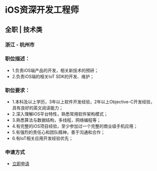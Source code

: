 
# iOS资深开发工程师
## 全职  |  技术类
### 浙江 - 杭州市

### 职位描述：
- 1.负责iOS端产品的开发，相关新技术的预研；
- 2.负责iOS端的相关IoT SDK的开发、维护；

### 职位要求：
- 1.本科及以上学历，3年以上软件开发经验，2年以上Objective-C开发经验，具有良好的英文阅读能力；
- 2.深入理解iOS平台特性，熟悉常用软件架构模式；
- 3.熟悉算法与数据结构，多线程，网络编程等；
- 4.有完整的iOS项目经验，至少参加过一个完整的商业级手机应用；
- 5.有强烈的责任心和团队精神，善于沟通和合作；
- 6.有IoT相关应用开发经验优先；
### 申请方式
- <a href="mailto:hr@tuya.com?subject=求职简历-iOS资深开发工程师-来自GitHub">立即申请</a>
